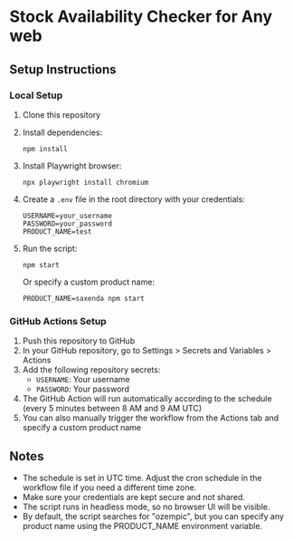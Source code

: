 # Stock Availability Checker for Any web

## Setup Instructions

### Local Setup

1. Clone this repository
2. Install dependencies:

   ```
   npm install
   ```

3. Install Playwright browser:

   ```
   npx playwright install chromium
   ```

4. Create a `.env` file in the root directory with your credentials:

   ```
   USERNAME=your_username
   PASSWORD=your_password
   PRODUCT_NAME=test  
   ```

5. Run the script:

   ```
   npm start
   ```

   Or specify a custom product name:

   ```
   PRODUCT_NAME=saxenda npm start
   ```

### GitHub Actions Setup

1. Push this repository to GitHub
2. In your GitHub repository, go to Settings > Secrets and Variables > Actions
3. Add the following repository secrets:
   - `USERNAME`: Your username
   - `PASSWORD`: Your password
4. The GitHub Action will run automatically according to the schedule (every 5 minutes between 8 AM and 9 AM UTC)
5. You can also manually trigger the workflow from the Actions tab and specify a custom product name

## Notes

- The schedule is set in UTC time. Adjust the cron schedule in the workflow file if you need a different time zone.
- Make sure your credentials are kept secure and not shared.
- The script runs in headless mode, so no browser UI will be visible.
- By default, the script searches for "ozempic", but you can specify any product name using the PRODUCT_NAME environment variable.
